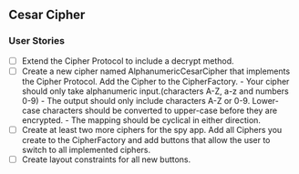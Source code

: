 ## Cesar Cipher

### User Stories

- [ ] Extend the Cipher Protocol to include a decrypt method.
- [ ] Create a new cipher named AlphanumericCesarCipher that implements the Cipher Protocol. Add the Cipher to the CipherFactory.
        - Your cipher should only take alphanumeric input.(characters A-Z, a-z and numbers 0-9)
        - The output should only include characters A-Z or 0-9. Lower-case characters should be converted to upper-case before they are encrypted.
        - The mapping should be cyclical in either direction. 
- [ ] Create at least two more ciphers for the spy app. Add all Ciphers you create to the CipherFactory and add buttons that allow the user to switch 
to all implemented ciphers.
- [ ] Create layout constraints for all new buttons. 
